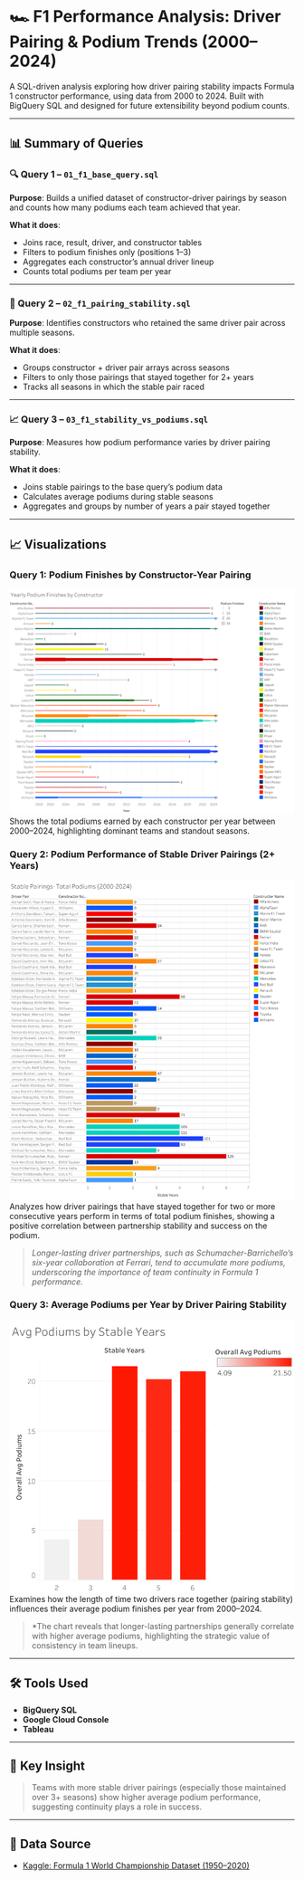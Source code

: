 # 🏎️ F1 Performance Analysis: Driver Pairing & Podium Trends (2000–2024)

A SQL-driven analysis exploring how driver pairing stability impacts Formula 1 constructor performance, using data from 2000 to 2024. Built with BigQuery SQL and designed for future extensibility beyond podium counts.

---

## 📊 Summary of Queries

### 🔍 Query 1 – `01_f1_base_query.sql`
**Purpose**: Builds a unified dataset of constructor-driver pairings by season and counts how many podiums each team achieved that year.

**What it does**:
- Joins race, result, driver, and constructor tables
- Filters to podium finishes only (positions 1–3)
- Aggregates each constructor’s annual driver lineup
- Counts total podiums per team per year

---

### 🔁 Query 2 – `02_f1_pairing_stability.sql`
**Purpose**: Identifies constructors who retained the same driver pair across multiple seasons.

**What it does**:
- Groups constructor + driver pair arrays across seasons
- Filters to only those pairings that stayed together for 2+ years
- Tracks all seasons in which the stable pair raced

---

### 📈 Query 3 – `03_f1_stability_vs_podiums.sql`
**Purpose**: Measures how podium performance varies by driver pairing stability.

**What it does**:
- Joins stable pairings to the base query’s podium data
- Calculates average podiums during stable seasons
- Aggregates and groups by number of years a pair stayed together

---

## 📈 Visualizations

### Query 1: Podium Finishes by Constructor-Year Pairing
![Avg Podiums by Year](charts/avg_podiums_by_year.png)
Shows the total podiums earned by each constructor per year between 2000–2024, highlighting dominant teams and standout seasons.

### Query 2: Podium Performance of Stable Driver Pairings (2+ Years)
![Stable_Pairings_Total_Podiums](charts/stable_parings_total_podiums.png)
Analyzes how driver pairings that have stayed together for two or more consecutive years perform in terms of total podium finishes, showing a positive correlation between partnership stability and success on the podium.

> *Longer-lasting driver partnerships, such as Schumacher-Barrichello’s six-year collaboration at Ferrari, tend to accumulate more podiums, underscoring the importance of team continuity in Formula 1 performance.*

### Query 3: Average Podiums per Year by Driver Pairing Stability
![Query 3 Chart: Average Podiums by Stability](charts/average_podiums_by_stability.png)
Examines how the length of time two drivers race together (pairing stability) influences their average podium finishes per year from 2000–2024. 
> *The chart reveals that longer-lasting partnerships generally correlate with higher average podiums, highlighting the strategic value of consistency in team lineups.

---

## 🛠️ Tools Used
- **BigQuery SQL**
- **Google Cloud Console**
- **Tableau**

---

## 🔑 Key Insight
> Teams with more stable driver pairings (especially those maintained over 3+ seasons) show higher average podium performance, suggesting continuity plays a role in success.

---

## 🔗 Data Source

- [Kaggle: Formula 1 World Championship Dataset (1950–2020)](https://www.kaggle.com/datasets/rohanrao/formula-1-world-championship-1950-2020)
